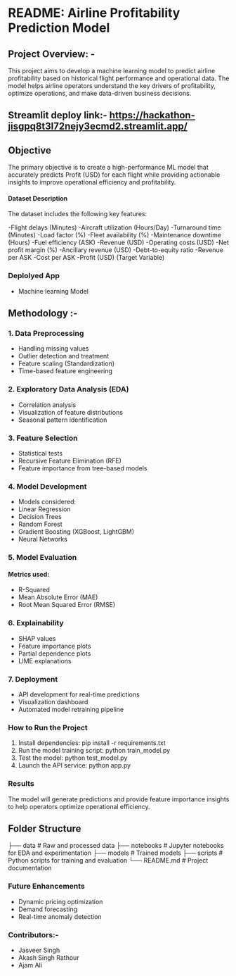 # README: Airline Profitability Prediction Model 

## Project Overview: - 
This project aims to develop a machine learning model to predict airline profitability based on historical flight performance and operational data. The model helps airline operators understand the key drivers of profitability, optimize operations, and make data-driven business decisions.

## Streamlit deploy link:- https://hackathon-jisgpq8t3l72nejy3ecmd2.streamlit.app/


## Objective
The primary objective is to create a high-performance ML model that accurately predicts Profit (USD) for each flight while providing actionable insights to improve operational efficiency and profitability.

#### Dataset Description
The dataset includes the following key features:

-Flight delays (Minutes)
-Aircraft utilization (Hours/Day)
-Turnaround time (Minutes)
-Load factor (%)
-Fleet availability (%)
-Maintenance downtime (Hours)
-Fuel efficiency (ASK)
-Revenue (USD)
-Operating costs (USD)
-Net profit margin (%)
-Ancillary revenue (USD)
-Debt-to-equity ratio
-Revenue per ASK
-Cost per ASK
-Profit (USD) (Target Variable)

### Deplolyed App
- Machine learning Model

## Methodology :- 
### 1. Data Preprocessing
- Handling missing values
- Outlier detection and treatment
- Feature scaling (Standardization)
- Time-based feature engineering

### 2. Exploratory Data Analysis (EDA)
- Correlation analysis
- Visualization of feature distributions
- Seasonal pattern identification

### 3. Feature Selection
- Statistical tests
- Recursive Feature Elimination (RFE)
- Feature importance from tree-based models

### 4. Model Development
- Models considered:
- Linear Regression
- Decision Trees
- Random Forest
- Gradient Boosting (XGBoost, LightGBM)
- Neural Networks

### 5. Model Evaluation
#### Metrics used:

- R-Squared
- Mean Absolute Error (MAE)
- Root Mean Squared Error (RMSE)
  
### 6. Explainability
- SHAP values
- Feature importance plots
- Partial dependence plots
- LIME explanations
  
### 7. Deployment
- API development for real-time predictions
- Visualization dashboard
- Automated model retraining pipeline
  
### How to Run the Project
1. Install dependencies:
 pip install -r requirements.txt
2. Run the model training script:
python train_model.py
3. Test the model:
 python test_model.py
4. Launch the API service:
python app.py


### Results
The model will generate predictions and provide feature importance insights to help operators optimize operational efficiency.

## Folder Structure
├── data                # Raw and processed data
├── notebooks           # Jupyter notebooks for EDA and experimentation
├── models              # Trained models
├── scripts             # Python scripts for training and evaluation
└── README.md           # Project documentation


### Future Enhancements
- Dynamic pricing optimization
- Demand forecasting
- Real-time anomaly detection



### Contributors:- 
- Jasveer Singh
- Akash Singh Rathour
- Ajam Ali
